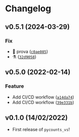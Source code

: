 # Changelog

<!--next-version-placeholder-->

## v0.5.1 (2024-03-29)

### Fix

* :wrench: prova ([`c0ae085`](https://github.com/p-gnd/pycounts_vs_v2/commit/c0ae0859973f1474e7cb0a9c4f3622c96ababf56))
* :alembic: ([`32d9058`](https://github.com/p-gnd/pycounts_vs_v2/commit/32d9058045c0c6e6a6ba99c586d88649cef37df5))

## v0.5.0 (2022-02-14)
### Feature
* Add CI/CD workflow ([`a14da74`](https://github.com/TomasBeuzen/pycounts_vs/commit/a14da7479d63d5806db5745818e3441a59be1eb0))
* Add CI/CD workflow ([`39e331b`](https://github.com/TomasBeuzen/pycounts_vs/commit/39e331b48b61aea8be3db57442cc708b81b7a294))

## v0.1.0 (14/02/2022)

- First release of `pycounts_vs`!